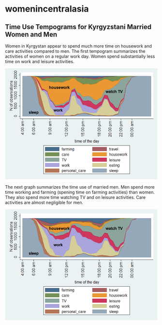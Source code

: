 # womenincentralasia

## Time Use Tempograms for Kyrgyzstani Married Women and Men

Women in Kyrgystan appear to spend much more time on housework and care activities compared to men. The first tempogram summarizes the activities of women on a regular work day. Women spend substantially less time on work and leisure activities.

![Image of Married Women on Weekdays](https://raw.githubusercontent.com/Kolpashnikova/womenincentralasia/master/img/married%20women%20on%20weekdays.png)

The next graph summarizes the time use of married men. Men spend more time working and farming (spening time on farming activities) than women. They also spend more time watching TV and on leisure activities. Care activities are almost negligible for men.

![Image of Married Men on Weekdays](https://github.com/Kolpashnikova/womenincentralasia/blob/master/img/married%20men%20on%20weekdays.png?raw=true)
